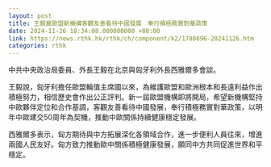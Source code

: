 ```yaml
---
layout: post
title: 王毅冀歐盟新機構客觀友善看待中國發展　奉行積極務實對華政策
date: 2024-11-26 18:34:08.000000000 +08:00
link: https://news.rthk.hk/rthk/ch/component/k2/1780896-20241126.htm
categories: rthk
---
```


中共中央政治局委員、外長王毅在北京與匈牙利外長西雅爾多會談。

王毅說，匈牙利擔任歐盟輪值主席國以來，為維護歐盟和歐洲根本和長遠利益作出積極努力，相信歷史會作出公正評判。新一屆歐盟機構即將開局，希望新機構堅持中歐夥伴定位和合作基調，客觀友善看待中國發展，奉行積極務實對華政策，以明年中歐建交50周年為契機，推動中歐關係持續健康穩定發展。 

西雅爾多表示，匈方期待與中方拓展深化各領域合作，進一步便利人員往來，增進兩國人民友好。匈方致力推動歐中關係積極健康發展，願同中方共同促進世界和平穩定。
